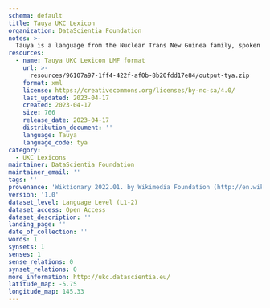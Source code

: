 ```yaml
---
schema: default
title: Tauya UKC Lexicon
organization: DataScientia Foundation
notes: >-
  Tauya is a language from the Nuclear Trans New Guinea family, spoken in Oceania. The UKC Lexicon of Tauya is represented as a lexico-semantic network. It consists of words, word senses, synsets, as well as sense-level and synset-level relationships.
resources:
  - name: Tauya UKC Lexicon LMF format
    url: >-
      resources/96107a97-1ff4-422f-af0b-8b20fdd17e84/output-tya.zip
    format: xml
    license: https://creativecommons.org/licenses/by-nc-sa/4.0/
    last_updated: 2023-04-17
    created: 2023-04-17
    size: 766
    release_date: 2023-04-17
    distribution_document: ''
    language: Tauya
    language_code: tya
category:
  - UKC Lexicons
maintainer: DataScientia Foundation
maintainer_email: ''
tags: ''
provenance: 'Wiktionary 2022.01. by Wikimedia Foundation (http://en.wiktionary.org); Princeton WordNet 2.1 by Princeton University (https://wordnet.princeton.edu)'
version: '1.0'
dataset_level: Language Level (L1-2)
dataset_access: Open Access
dataset_description: ''
landing_page: ''
date_of_collection: ''
words: 1
synsets: 1
senses: 1
sense_relations: 0
synset_relations: 0
more_information: http://ukc.datascientia.eu/
latitude_map: -5.75
longitude_map: 145.33
---
```

